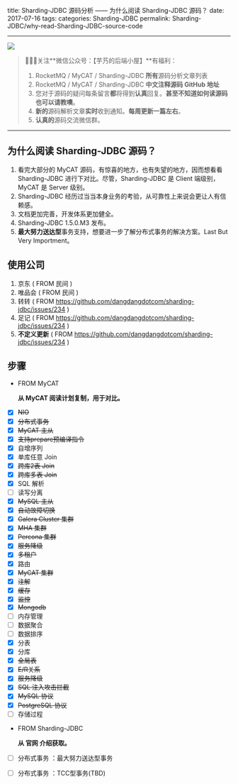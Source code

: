 title: Sharding-JDBC 源码分析 —— 为什么阅读 Sharding-JDBC 源码？
date: 2017-07-16
tags:
categories: Sharding-JDBC
permalink: Sharding-JDBC/why-read-Sharding-JDBC-source-code

-------

![](http://www.yunai.me/images/common/wechat_mp_2017_07_31.jpg)

> 🙂🙂🙂关注**微信公众号：【芋艿的后端小屋】**有福利：  
> 1. RocketMQ / MyCAT / Sharding-JDBC **所有**源码分析文章列表  
> 2. RocketMQ / MyCAT / Sharding-JDBC **中文注释源码 GitHub 地址**  
> 3. 您对于源码的疑问每条留言**都**将得到**认真**回复。**甚至不知道如何读源码也可以请教噢**。  
> 4. **新的**源码解析文章**实时**收到通知。**每周更新一篇左右**。
> 5. **认真的**源码交流微信群。

-------


## 为什么阅读 Sharding-JDBC 源码？

1. 看完大部分的 MyCAT 源码，有惊喜的地方，也有失望的地方，因而想看看 Sharding-JDBC 进行下对比。尽管，Sharding-JDBC 是 Client 端级别，MyCAT 是 Server 级别。
2. Sharding-JDBC 经历过当当本身业务的考验，从可靠性上来说会更让人有信赖感。
3. 文档更加完善，开发体系更加健全。
4. Sharding-JDBC 1.5.0.M3 发布。
5. **最大努力送达型**事务支持，想要进一步了解分布式事务的解决方案。Last But Very Importment。

## 使用公司

1. 京东 ( FROM 民间 )
1. 唯品会 ( FROM 民间 )
1. 转转 ( FROM https://github.com/dangdangdotcom/sharding-jdbc/issues/234 )
1. 足记 ( FROM https://github.com/dangdangdotcom/sharding-jdbc/issues/234 )
1. **不定义更新** ( FROM https://github.com/dangdangdotcom/sharding-jdbc/issues/234 )

## 步骤

* FROM MyCAT

    **从 MyCAT 阅读计划复制，用于对比。**

* [x] ~~NIO~~
* [x] ~~分布式事务~~
* [x] ~~MyCAT 主从~~
* [x] ~~支持prepare预编译指令~~
* [x] 自增序列
* [x] 单库任意 Join
* [x] ~~跨库2表 Join~~
* [x] ~~跨库多表 Join~~
* [x] SQL 解析
* [ ] 读写分离
* [x] ~~MySQL 主从~~
* [x] ~~自动故障切换~~
* [x] ~~Galera Cluster 集群~~
* [x] ~~MHA 集群~~
* [x] ~~Percona 集群~~
* [x] ~~服务降级~~
* [x] ~~多租户~~
* [x] 路由
* [x] ~~MyCAT 集群~~
* [x] ~~注解~~
* [x] ~~缓存~~
* [x] ~~监控~~
* [x] ~~Mongodb~~
* [ ] 内存管理
* [ ] 数据聚合
* [ ] 数据排序
* [x] 分表
* [x] 分库
* [x] ~~全局表~~
* [x] ~~E/R关系~~
* [x] ~~服务降级~~
* [x] ~~SQL 注入攻击拦截~~
* [x] ~~MySQL 协议~~
* [x] ~~PostgreSQL 协议~~
* [ ] 存储过程

* FROM Sharding-JDBC

    **从 官网 介绍获取。**
    
* [ ] 分布式事务 ：最大努力送达型事务
* [ ] 分布式事务 ：TCC型事务(TBD)



